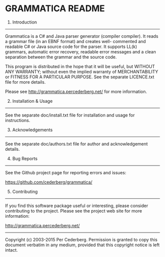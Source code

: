GRAMMATICA README
=================

1. Introduction
---------------

Grammatica is a C# and Java parser generator (compiler compiler).
It reads a grammar file (in an EBNF format) and creates well-
commented and readable C# or Java source code for the parser. It
supports LL(k) grammars, automatic error recovery, readable error
messages and a clean separation between the grammar and the source
code.

This program is distributed in the hope that it will be useful,
but WITHOUT ANY WARRANTY; without even the implied warranty of
MERCHANTABILITY or FITNESS FOR A PARTICULAR PURPOSE. See the
separate LICENCE.txt file for more details.

Please see http://grammatica.percederberg.net/ for more information.


2. Installation & Usage
-----------------------

See the separate doc/install.txt file for installation and usage 
for instructions.
  

3. Acknowledgements
-------------------

See the separate doc/authors.txt file for author and 
acknowledgement details.


4. Bug Reports
--------------

See the Github project page for reporting errors and issues:

https://github.com/cederberg/grammatica/


5. Contributing
---------------

If you find this software package useful or interesting, please 
consider contributing to the project. Please see the project web
site for more information:

http://grammatica.percederberg.net/

_____________________________________________________________________
Copyright (c) 2003-2015 Per Cederberg. Permission is granted to copy
this document verbatim in any medium, provided that this copyright
notice  is left intact.
